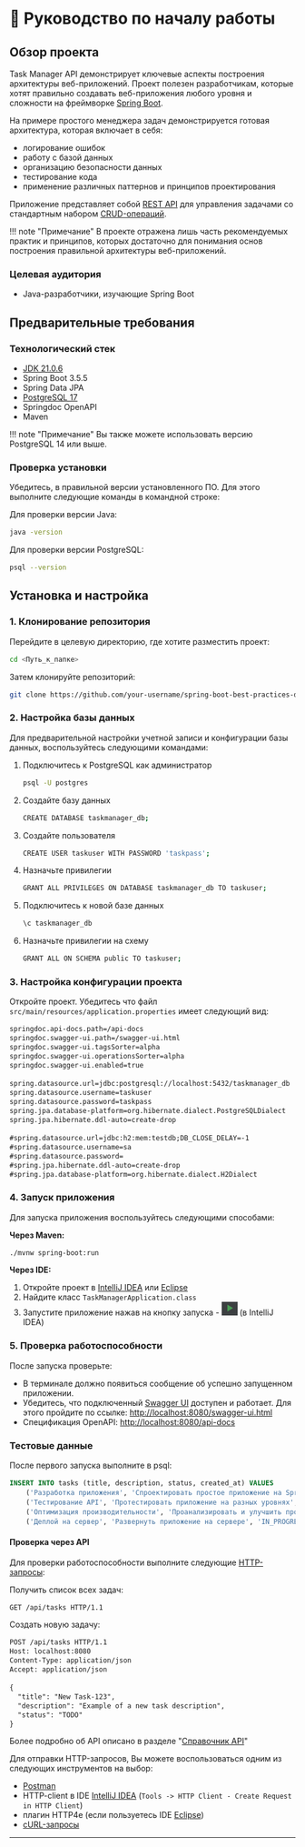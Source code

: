 # 🚀 Руководство по началу работы

## Обзор проекта
Task Manager API демонстрирует ключевые аспекты построения архитектуры веб-приложений.
Проект полезен разработчикам, которые хотят правильно создавать веб-приложения любого уровня и 
сложности на фреймворке [Spring Boot](https://spring.io/guides/gs/spring-boot).

На примере простого менеджера задач демонстрируется готовая 
архитектура, которая включает в себя:

* логирование ошибок
* работу с базой данных
* организацию безопасности данных
* тестирование кода
* применение различных паттернов и принципов проектирования

Приложение представляет собой [REST API](https://ru.wikipedia.org/wiki/REST) для управления задачами со стандартным набором [CRUD-операций](https://ru.wikipedia.org/wiki/CRUD). 

!!! note "Примечание"
    В проекте отражена лишь часть рекомендуемых практик и принципов, которых достаточно для понимания основ построения правильной 
    архитектуры веб-приложений. 

### Целевая аудитория
- Java-разработчики, изучающие Spring Boot

## Предварительные требования

### Технологический стек

- [JDK 21.0.6](https://www.oracle.com/java/technologies/javase/jdk21-archive-downloads.html)
- Spring Boot 3.5.5
- Spring Data JPA
- [PostgreSQL 17](https://www.postgresql.org/download/)
- Springdoc OpenAPI
- Maven

!!! note "Примечание"
    Вы также можете использовать версию PostgreSQL 14 или выше.

### Проверка установки

Убедитесь, в правильной версии установленного ПО. Для этого выполните следующие команды в командной строке:

Для проверки версии Java:
```bash
java -version
```

Для проверки версии PostgreSQL:
```bash
psql --version
```
## Установка и настройка

### 1. Клонирование репозитория

Перейдите в целевую директорию, где хотите разместить проект:
```bash
cd <Путь_к_папке>
```

Затем клонируйте репозиторий:
```bash
git clone https://github.com/your-username/spring-boot-best-practices-demo.git
```


### 2. Настройка базы данных
Для предварительной настройки учетной записи и конфигурации базы данных, воспользуйтесь следующими командами:

1. Подключитесь к PostgreSQL как администратор
    ```bash
    psql -U postgres
    ```

2. Создайте базу данных
    ```bash
    CREATE DATABASE taskmanager_db;
    ```

3. Создайте пользователя
    ```bash
    CREATE USER taskuser WITH PASSWORD 'taskpass';
    ```

4. Назначьте привилегии
    ```bash
    GRANT ALL PRIVILEGES ON DATABASE taskmanager_db TO taskuser;
    ```

5. Подключитесь к новой базе данных
    ```bash
    \c taskmanager_db
    ```

6. Назначьте привилегии на схему
    ```bash
    GRANT ALL ON SCHEMA public TO taskuser;
    ```


### 3. Настройка конфигурации проекта
Откройте проект. Убедитесь что файл `src/main/resources/application.properties` имеет следующий вид:

```properties
springdoc.api-docs.path=/api-docs
springdoc.swagger-ui.path=/swagger-ui.html
springdoc.swagger-ui.tagsSorter=alpha
springdoc.swagger-ui.operationsSorter=alpha
springdoc.swagger-ui.enabled=true

spring.datasource.url=jdbc:postgresql://localhost:5432/taskmanager_db
spring.datasource.username=taskuser
spring.datasource.password=taskpass
spring.jpa.database-platform=org.hibernate.dialect.PostgreSQLDialect
spring.jpa.hibernate.ddl-auto=create-drop

#spring.datasource.url=jdbc:h2:mem:testdb;DB_CLOSE_DELAY=-1
#spring.datasource.username=sa
#spring.datasource.password=
#spring.jpa.hibernate.ddl-auto=create-drop
#spring.jpa.database-platform=org.hibernate.dialect.H2Dialect
```

### 4. Запуск приложения

Для запуска приложения воспользуйтесь следующими способами:

**Через Maven:**

```bash
./mvnw spring-boot:run
```

**Через IDE:**

1. Откройте проект в [IntelliJ IDEA](https://www.jetbrains.com/idea/download/) или [Eclipse](https://www.eclipse.org/downloads/packages/)
2. Найдите класс `TaskManagerApplication.class`
3. Запустите приложение нажав на кнопку запуска - ![запуск приложения](assets/run_pic.png) (в IntelliJ IDEA)

### 5. Проверка работоспособности

После запуска проверьте:

* В терминале должно появиться сообщение об успешно запущенном приложении.
* Убедитесь, что подключенный [Swagger UI](https://github.com/swagger-api/swagger-ui) доступен и работает. Для этого пройдите по ссылке: [http://localhost:8080/swagger-ui.html](http://localhost:8080/swagger-ui.html)
* Спецификация OpenAPI: [http://localhost:8080/api-docs](http://localhost:8080/api-docs)

### Тестовые данные

После первого запуска выполните в psql:
```sql
INSERT INTO tasks (title, description, status, created_at) VALUES
    ('Разработка приложения', 'Спроектировать простое приложение на Spring Boot', 'DONE', NOW()),
    ('Тестирование API', 'Протестировать приложение на разных уровнях', 'DONE', NOW()),
    ('Оптимизация производительности', 'Проанализировать и улучшить производительность приложения', 'TODO', NOW()),
    ('Деплой на сервер', 'Развернуть приложение на сервере', 'IN_PROGRESS', NOW());
```

#### Проверка через API

Для проверки работоспособности выполните следующие [HTTP-запросы](https://ru.wikipedia.org/wiki/HTTP#Структура_HTTP-сообщения):

Получить список всех задач:

```http
GET /api/tasks HTTP/1.1
```

Создать новую задачу:

```http
POST /api/tasks HTTP/1.1
Host: localhost:8080 
Content-Type: application/json
Accept: application/json

{
  "title": "New Task-123",
  "description": "Example of a new task description",
  "status": "TODO"
}
```

Более подробно об API описано в разделе "[Справочник API](06_api_reference.md)"

Для отправки HTTP-запросов, Вы можете воспользоваться одним из следующих инструментов на выбор:

* [Postman](https://www.postman.com/downloads/) 
* HTTP-client в IDE [IntelliJ IDEA](https://www.jetbrains.com/idea/download/)  (`Tools -> HTTP Client - Create Request in HTTP Client`)
* плагин HTTP4e (если пользуетесь IDE [Eclipse](https://www.eclipse.org/downloads/packages/))  
* [cURL-запросы](https://curl.se/)

<hr>
